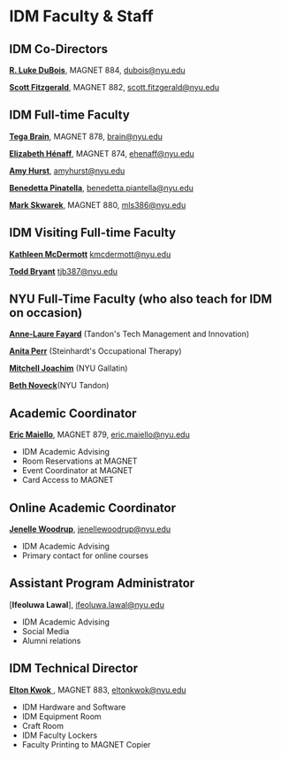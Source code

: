 # IDM Faculty & Staff

## IDM Co-Directors

[**R. Luke DuBois**](http://engineering.nyu.edu/people/r-luke-dubois), MAGNET 884, dubois@nyu.edu

[**Scott Fitzgerald**](http://engineering.nyu.edu/people/de-angela-duff), MAGNET 882, scott.fitzgerald@nyu.edu

## IDM Full-time Faculty

[**Tega Brain**](http://tegabrain.com), MAGNET 878, brain@nyu.edu

[**Elizabeth Hénaff**](http://elizabeth-henaff.net), MAGNET 874, ehenaff@nyu.edu

[**Amy Hurst**](https://amyhurst.com/), amyhurst@nyu.edu

[**Benedetta Pinatella**](https://tisch.nyu.edu/about/directory/itp/1384276453), benedetta.piantella@nyu.edu

[**Mark Skwarek**](http://engineering.nyu.edu/people/mark-skwarek), MAGNET 880, mls386@nyu.edu

## IDM Visiting Full-time Faculty

[**Kathleen McDermott**](http://www.kthartic.com/) kmcdermott@nyu.edu

[**Todd Bryant**](http://toddjbryant.com/) tjb387@nyu.edu

## NYU Full-Time Faculty \(who also teach for IDM on occasion\)

[**Anne-Laure Fayard**](http://engineering.nyu.edu/people/anne-laure-fayard) \(Tandon's Tech Management and Innovation\)

[**Anita Perr**](http://steinhardt.nyu.edu/faculty/Anita_Perr) \(Steinhardt's Occupational Therapy\)

[**Mitchell Joachim**](http://www.archinode.com/) \(NYU Gallatin\)

[**Beth Noveck**](http://www.thegovlab.org/beth-noveck.html)\(NYU Tandon\)

## Academic Coordinator

[**Eric Maiello**](http://engineering.nyu.edu/people/eric-maiello), MAGNET 879, eric.maiello@nyu.edu

* IDM Academic Advising
* Room Reservations at MAGNET
* Event Coordinator at MAGNET
* Card Access to MAGNET

## Online Academic Coordinator

[**Jenelle Woodrup**](https://engineering.nyu.edu/faculty/jenelle-woodrup), jenellewoodrup@nyu.edu

* IDM Academic Advising
* Primary contact for online courses

## Assistant Program Administrator

[**Ifeoluwa Lawal**], ifeoluwa.lawal@nyu.edu

* IDM Academic Advising
* Social Media
* Alumni relations

## IDM Technical Director

[**Elton Kwok** ](http://engineering.nyu.edu/people/elton-kwok), MAGNET 883, eltonkwok@nyu.edu

* IDM Hardware and Software
* IDM Equipment Room
* Craft Room 
* IDM Faculty Lockers
* Faculty Printing to MAGNET Copier

